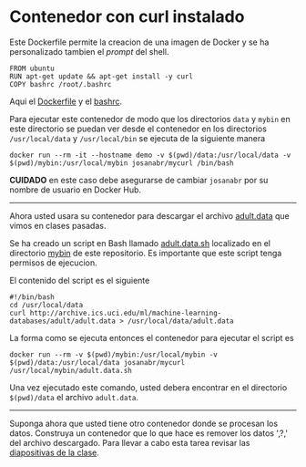 # Contenedor con curl instalado

Este Dockerfile permite la creacion de una imagen de Docker y se ha personalizado tambien el *prompt* del shell.

```
FROM ubuntu
RUN apt-get update && apt-get install -y curl
COPY bashrc /root/.bashrc
```

Aqui el [Dockerfile](Dockerfile) y el [bashrc](bashrc).

Para ejecutar este contenedor de modo que los directorios `data` y `mybin` en este directorio se puedan ver desde el contenedor en los directorios `/usr/local/data` y `/usr/local/bin` se ejecuta de la siguiente manera

```
docker run --rm -it --hostname demo -v $(pwd)/data:/usr/local/data -v $(pwd)/mybin:/usr/local/mybin josanabr/mycurl /bin/bash
```

**CUIDADO** en este caso debe asegurarse de cambiar `josanabr` por su nombre de usuario en Docker Hub.

---

Ahora usted usara su contenedor para descargar el archivo [adult.data](http://archive.ics.uci.edu/ml/machine-learning-databases/adult/adult.data) que vimos en clases pasadas.

Se ha creado un script en Bash llamado [adult.data.sh](mybin/adult.data.sh) localizado en el directorio [mybin](mybin) de este repositorio. 
Es importante que este script tenga permisos de ejecucion. 

El contenido del script es el siguiente

```
#!/bin/bash
cd /usr/local/data
curl http://archive.ics.uci.edu/ml/machine-learning-databases/adult/adult.data > /usr/local/data/adult.data
```

La forma como se ejecuta entonces el contenedor para ejecutar el script es 

```
docker run --rm -v $(pwd)/mybin:/usr/local/mybin -v $(pwd)/data:/usr/local/data josanabr/mycurl /usr/local/mybin/adult.data.sh
```

Una vez ejecutado este comando, usted debera encontrar en el directorio `$(pwd)/data` el archivo `adult.data`.

---

Suponga ahora que usted tiene otro contenedor donde se procesan los datos.
Construya un contenedor que lo que hace es remover los datos ',?,' del archivo descargado. 
Para llevar a cabo esta tarea revisar las [diapositivas de la clase](https://docs.google.com/presentation/d/1l0WVWwXJE4K2kDnH-3q1e819doAnW8sneF40s7k78yo/edit?usp=sharing).


